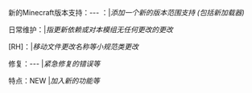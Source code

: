 新的Minecraft版本支持：--- ：|*添加一个新的版本范围支持 (包括新加载器)*

日常维护：|*指更新依赖或对本模组无任何更改的更改*

[RH]：|*移动文件更改名称等小规范类更改*

修复：--- |*紧急修复的错误等*

特点：NEW |*加入新的功能等*
